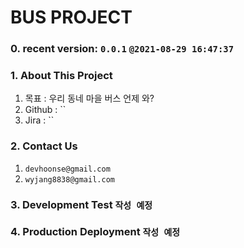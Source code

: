 # BUS PROJECT

### 0. recent version: `0.0.1` `@2021-08-29 16:47:37`
### 1. About This Project
   1. 목표 : 우리 동네 마을 버스 언제 와?
   2. Github : ``
   3. Jira : ``
### 2. Contact Us
   1. `devhoonse@gmail.com`
   2. `wyjang8838@gmail.com`
### 3. Development Test `작성 예정`
### 4. Production Deployment `작성 예정`